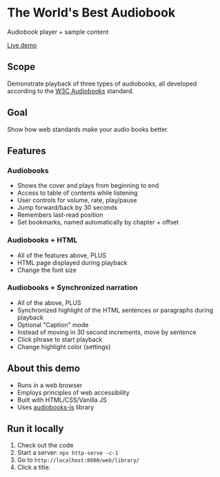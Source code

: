 # The World's Best Audiobook

Audiobook player + sample content

[Live demo](https://marisademeglio.github.io/worlds-best-audiobook/web/library/)

## Scope

Demonstrate playback of three types of audiobooks, all developed according to the [W3C Audiobooks](https://www.w3.org/TR/audiobooks/) standard.

## Goal

Show how web standards make your audio books better.

## Features

### Audiobooks
* Shows the cover and plays from beginning to end
* Access to table of contents while listening
* User controls for volume, rate, play/pause
* Jump forward/back by 30 seconds
* Remembers last-read position
* Set bookmarks, named automatically by chapter + offset

### Audiobooks + HTML

* All of the features above, PLUS
* HTML page displayed during playback
* Change the font size

### Audiobooks + Synchronized narration

* All of the above, PLUS
* Synchronized highlight of the HTML sentences or paragraphs during playback
* Optional "Caption" mode
* Instead of moving in 30 second increments, move by sentence
* Click phrase to start playback
* Change highlight color (settings)

## About this demo

* Runs in a web browser
* Employs principles of web accessibility
* Built with HTML/CSS/Vanilla JS
* Uses [audiobooks-js](https://marisademeglio.github.io/audiobooks-js) library

## Run it locally

1. Check out the code
2. Start a server: `npx http-serve -c-1`
3. Go to `http://localhost:8080/web/library/`
4. Click a title.

